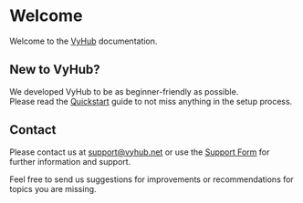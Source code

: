 # Welcome

Welcome to the [VyHub](https://vyhub.net) documentation.

## New to VyHub?

We developed VyHub to be as beginner-friendly as possible.  
Please read the [Quickstart](quickstart.md) guide to not miss anything in the setup process.

## Contact

Please contact us at <support@vyhub.net> or use the [Support Form](https://vyhub.net/support) for further information and support.

Feel free to send us suggestions for improvements or recommendations for topics you are missing.
